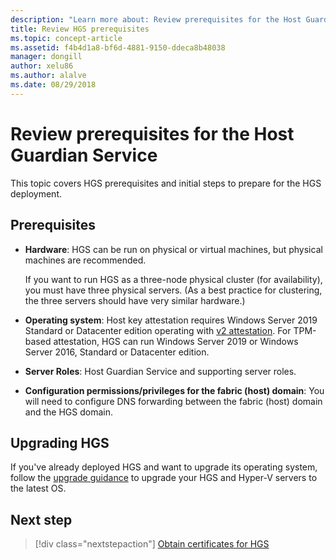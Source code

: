 ```yaml
---
description: "Learn more about: Review prerequisites for the Host Guardian Service"
title: Review HGS prerequisites
ms.topic: concept-article
ms.assetid: f4b4d1a8-bf6d-4881-9150-ddeca8b48038
manager: dongill
author: xelu86
ms.author: alalve
ms.date: 08/29/2018
---
```


# Review prerequisites for the Host Guardian Service


This topic covers HGS prerequisites and initial steps to prepare for the HGS deployment.

## Prerequisites

-   **Hardware**: HGS can be run on physical or virtual machines, but physical machines are recommended.

    If you want to run HGS as a three-node physical cluster (for availability), you must have three physical servers. (As a best practice for clustering, the three servers should have very similar hardware.)

-   **Operating system**: Host key attestation requires Windows Server 2019 Standard or Datacenter edition operating with [v2 attestation](guarded-fabric-tpm-trusted-attestation-capturing-hardware.md#versioned-attestation-policies). For TPM-based attestation, HGS can run Windows Server 2019 or Windows Server 2016, Standard or Datacenter edition.

-   **Server Roles**: Host Guardian Service and supporting server roles.

-   **Configuration permissions/privileges for the fabric (host) domain**: You will need to configure DNS forwarding between the fabric (host) domain and the HGS domain.

## Upgrading HGS

If you've already deployed HGS and want to upgrade its operating system, follow the [upgrade guidance](guarded-fabric-upgrade-to-2019.md) to upgrade your HGS and Hyper-V servers to the latest OS.

## Next step

> [!div class="nextstepaction"]
> [Obtain certificates for HGS](guarded-fabric-obtain-certs.md)

